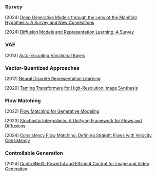 ### Survey

[2024] [Deep Generative Models through the Lens of the Manifold Hypothesis: A Survey and New Connections](https://arxiv.org/abs/2404.02954)

[2024] [Diffusion Models and Representation Learning: A Survey](https://arxiv.org/abs/2407.00783)



### VAE

[2013] [Auto-Encoding Variational Bayes](https://arxiv.org/abs/1312.6114)



### Vector-Quantized Approaches

[2017] [Neural Discrete Representation Learning](https://arxiv.org/abs/1711.00937)

[2020] [Taming Transformers for High-Resolution Image Synthesis](https://arxiv.org/abs/2012.09841)



### Flow Matching

[2022] [Flow Matching for Generative Modeling](https://arxiv.org/abs/2210.02747)

[2023] [Stochastic Interpolants: A Unifying Framework for Flows and Diffusions](https://arxiv.org/abs/2303.08797)

[2024] [Consistency Flow Matching: Defining Straight Flows with Velocity Consistency](https://arxiv.org/abs/2407.02398)



### Controllable Generation

[2024] [ControlNeXt: Powerful and Efficient Control for Image and Video Generation](https://arxiv.org/abs/2408.06070)

